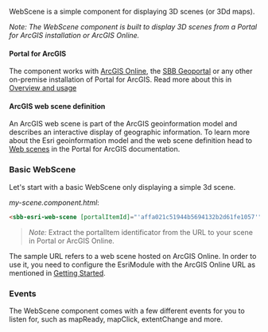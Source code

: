 WebScene is a simple component for displaying 3D scenes (or 3Dd maps).

_Note: The WebScene component is built to display 3D scenes from a Portal for ArcGIS installation or ArcGIS Online._

#### Portal for ArcGIS

The component works with [ArcGIS Online](https://www.arcgis.com), the [SBB Geoportal](https://geo.sbb.ch/portal) or any other on-premise installation of Portal for ArcGIS. Read more about this in [Overview and usage](/maps/introduction/overview-and-usage)

#### ArcGIS web scene definition

An ArcGIS web scene is part of the ArcGIS geoinformation model and describes an interactive display of geographic information. To learn more about the Esri geoinformation model and the web scene definition head to [Web scenes](https://enterprise.arcgis.com/en/portal/latest/use/what-is-web-scene.htm) in the Portal for ArcGIS documentation.

### Basic WebScene

Let's start with a basic WebScene only displaying a simple 3d scene.

_my-scene.component.html_:

```html
<sbb-esri-web-scene [portalItemId]="'affa021c51944b5694132b2d61fe1057'"> </sbb-esri-web-scene>
```

> _Note:_ Extract the portalItem identificator from the URL to your scene in Portal or ArcGIS Online.

The sample URL refers to a web scene hosted on ArcGIS Online. In order to use it, you need to configure the EsriModule with the ArcGIS Online URL as mentioned in [Getting Started](/maps/introduction/getting-started).

### Events

The WebScene component comes with a few different events for you to listen for, such as mapReady, mapClick, extentChange and more.
